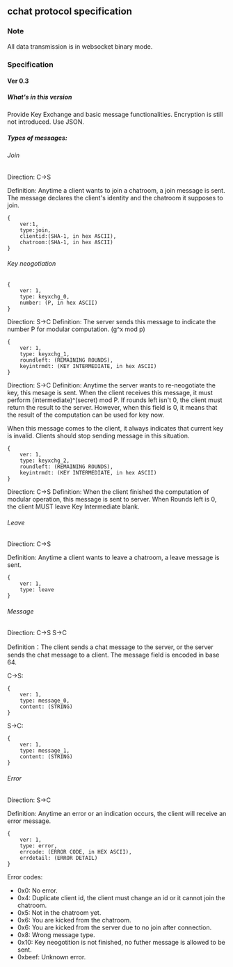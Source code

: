 ## cchat protocol specification

### Note

All data transmission is in websocket binary mode.

### Specification
#### Ver 0.3
##### What's in this version

Provide Key Exchange and basic message functionalities. Encryption is still not introduced.
Use JSON.

##### Types of messages:

###### Join

Direction: C->S

Definition: Anytime a client wants to join a chatroom, a join message is sent.
The message declares the client's identity and the chatroom it supposes to join.

    {
        ver:1,
        type:join,
        clientid:(SHA-1, in hex ASCII),
        chatroom:(SHA-1, in hex ASCII)
    }

###### Key neogotiation

    {
        ver: 1,
        type: keyxchg_0,
        number: (P, in hex ASCII)
    }

Direction: S->C
Definition: The server sends this message to indicate the number P for modular
computation. (g^x mod p)

    {
        ver: 1,
        type: keyxchg_1,
        roundleft: (REMAINING ROUNDS),
        keyintrmdt: (KEY INTERMEDIATE, in hex ASCII)
    }

Direction: S->C
Definition: Anytime the server wants to re-neogotiate the key, this mesage is sent.
When the client receives this message, it must perform (intermediate)^(secret) mod P. If
rounds left isn't 0, the client must return the result to the server. However, when this
field is 0, it means that the result of the computation can be used for key now.

When this message comes to the client, it always indicates that current key is invalid. Clients
should stop sending message in this situation.

    {
        ver: 1,
        type: keyxchg_2,
        roundleft: (REMAINING ROUNDS),
        keyintrmdt: (KEY INTERMEDIATE, in hex ASCII)
    }

Direction: C->S
Definition: When the client finished the computation of modular operation, this message
is sent to server. When Rounds left is 0, the client MUST leave Key Intermediate blank.

###### Leave 

Direction: C->S

Definition: Anytime a client wants to leave a chatroom, a leave message is sent.

    {
        ver: 1,
        type: leave
    }

###### Message

Direction: C->S S->C

Definition：The client sends a chat message to the server, or the server sends the chat message to a client.
The message field is encoded in base 64.

C->S:

    {
        ver: 1,
        type: message_0,
        content: (STRING)
    }

S->C:

    {
        ver: 1,
        type: message_1,
        content: (STRING)
    }

###### Error 

Direction: S->C

Definition: Anytime an error or an indication occurs, the client will receive an error message.

    {
        ver: 1,
        type: error,
        errcode: (ERROR CODE, in HEX ASCII),
        errdetail: (ERROR DETAIL)
    }

Error codes:

- 0x0: No error.
- 0x4: Duplicate client id, the client must change an id or it cannot join the chatroom.
- 0x5: Not in the chatroom yet.
- 0x6: You are kicked from the chatroom.
- 0x6: You are kicked from the server due to no join after connection.
- 0x8: Wrong message type.
- 0x10: Key neogotition is not finished, no futher message is allowed to be sent.
- 0xbeef: Unknown error.
